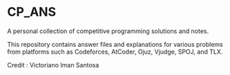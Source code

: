 # CP_ANS
A personal collection of competitive programming solutions and notes.

This repository contains answer files and explanations for various problems from platforms such as Codeforces, AtCoder, Ojuz, Vjudge, SPOJ, and TLX.

Credit : Victoriano Iman Santosa
